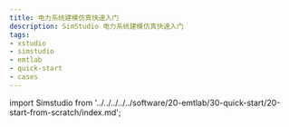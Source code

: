 ```yaml
---
title: 电力系统建模仿真快速入门
description: SimStudio 电力系统建模仿真快速入门
tags:
- xstudio
- simstudio
- emtlab
- quick-start
- cases
---
```


import Simstudio from '../../../../../software/20-emtlab/30-quick-start/20-start-from-scratch/index.md';

<Simstudio />
